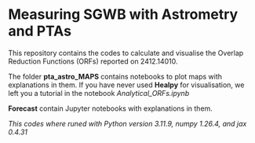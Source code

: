 # Measuring SGWB with Astrometry and PTAs

This repository contains the codes to calculate and visualise the Overlap Reduction Functions (ORFs) reported on 2412.14010.

The folder **pta_astro_MAPS** contains notebooks to plot maps with explanations in them. If you have never used **Healpy** for visualisation, we left you a tutorial in the notebook *Analytical_ORFs.ipynb*


**Forecast** contain Jupyter notebooks with explanations in them.

*This codes where runed with Python version 3.11.9, numpy 1.26.4, and jax 0.4.31*
